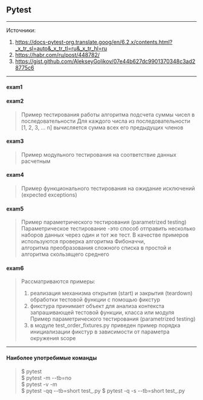 ## Pytest

---

Источники:  
1) https://docs-pytest-org.translate.goog/en/6.2.x/contents.html?_x_tr_sl=auto&_x_tr_tl=ru&_x_tr_hl=ru  
2) https://habr.com/ru/post/448782/  
3) https://gist.github.com/AlekseyGolikov/07e44b627dc9901370348c3ad28775c6  

---

#### exam1

#### exam2

> Пример тестирования работы алгоритма подсчета суммы чисел в последовательности
> Для каждого числа из последовательности [1, 2, 3, ... n] вычисляется сумма всех его предыдущих членов

#### exam3

> Пример модульного тестирования на соответствие данных расчетным

#### exam4

> Пример функционального тестирования на ожидание исключений 
> (expected exceptions)

#### exam5

> Пример параметрического тестирования (parametrized testing)
> Параметрическое тестирование -это способ отправить несколько наборов данных 
> через один и тот же тест.
> В качестве примеров используются проверка алгоритма Фибоначчи,  
> алгоритма преобразования сложного списка в простой  и алгоритма скользящего среднего

#### exam6

> Рассматриваются примеры:
> 1) реализация механизма открытия (start) и закрытия (teardown) обработки тестовой функции с помощью фикстур  
> 2) фикстура принимает объект для анализа контекста запрашивающей тестовой функции, класса или модуля  
Пример параметрического тестирования (parametrized testing)
> 3) в модуле test_order_fixtures.py приведен пример порядка инициализации фикстур в зависимости от параметра окружения scope  
---

#### Наиболее употребимые команды
> $ pytest  
> $ pytest -m <MARKEXP> --tb=no  
> $ pytest -v -m <MARKEXP>  
> $ pytest -qq --tb=short test_<MODULE>.py
> $ pytest -q -s --tb=short test_<MODULE>.py

